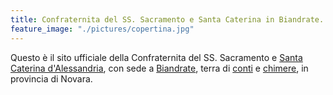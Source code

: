 ```yaml
---
title: Confraternita del SS. Sacramento e Santa Caterina in Biandrate.
feature_image: "./pictures/copertina.jpg"
---
```


Questo è il sito ufficiale della Confraternita del SS. Sacramento e [Santa Caterina d'Alessandria](https://it.wikipedia.org/wiki/Caterina_d%27Alessandria), con sede a
[Biandrate](https://it.wikipedia.org/wiki/Biandrate), terra di [conti](https://www.treccani.it/enciclopedia/conti-di-biandrate_%28Enciclopedia-Italiana%29/) e [chimere](https://it.wikipedia.org/wiki/La_chimera_(Sebastiano_Vassalli)), in
provincia di Novara.
